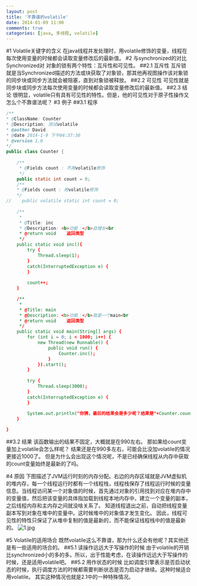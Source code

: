 ```yaml
---
layout: post
title: '不靠谱的volatile'
date: 2014-01-09 11:00
comments: true
categories: [java, 多线程, volatile]
---
```

#1 Volatile关键字的含义
在java线程并发处理时，用volatile修饰的变量，线程在每次使用变量的时候都会读取变量修改后的最新值。
#2 与synchronized的对比
Synchronized对 对象的锁有两个特性：互斥性和可见性。
##2.1 互斥性
互斥锁就是当Synchronized描述的方法或块获取了对象锁，那其他再视图操作该对象锁的同步块或同步方法就会被阻塞，直到对象锁被释放。
##2.2 可见性
可见性就是同步块或同步方法每次使用变量的时候都会读取变量修改后的最新值。
##2.3 结论
很明显，volatile只有具有可见性的特性。但是，他的可见性对于原子性操作又怎么个不靠谱法呢？
#3 例子
##3.1 程序
```java Counter.java
/** 
* @ClassName: Counter 
* @Description: 测试volatile
* @author David 
* @date 2014-1-9 下午04:37:36 
* @version 1.0 
*/
public class Counter {
    
    /** 
     * @Fields count : 不用volatile修饰
     */ 
    public static int count = 0;
    /** 
    * @Fields count : 用volatile修饰
    */ 
//    public volatile static int count = 0;
    
    /** 
     *
     * @Title: inc 
     * @Description: <b>功能：</b>自增长<br
     * @return void    返回类型 
     */
    public static void inc(){
        try {
            Thread.sleep(1);
        }
        catch(InterruptedException e) {
        }
        
        count++;
    }

    /** 
     *
     * @Title: main 
     * @Description: <b>功能：</b>我是一个main<br
     * @return void    返回类型 
     */
    public static void main(String[] args) {
        for (int i = 0; i < 1000; i++) {
            new Thread(new Runnable() {
                public void run() {
                    Counter.inc();
                }
            }).start();
        }
        
        try {
            Thread.sleep(3000);
        }
        catch(InterruptedException e) {
        }
        
        System.out.println("你猜，最后的结果会是多少呢？结果是"+Counter.count);
    }

}
```
##3.2 结果
该函数输出的结果不固定，大概就是在990左右。
那如果给count变量加上volatile会怎么样呢？
结果还是在990多左右，可能会比没加volatile的情况更接近1000了。
但是为什么会出现这个情况呢，不是已经确保线程从内存中获取的count变量始终是最新的了吗。


#4 原因
下图描述了JVM运行时刻的内存分配。右边的内存区域就是JVM虚拟机的堆内存，每一个线程运行时都有一个线程栈，线程栈保存了线程运行时候的变量信息。当线程访问某一个对象值的时候，首先通过对象的引用找到对应在堆内存中的变量值，然后把该变量的具体指加载到线程本地内存中，建立一个变量的副本，之后线程内存和主内存之间就没啥关系了。
知道线程退出之前，自动把线程变量副本写到对象在堆中的变量中。这时候堆中的对象值才发生变化。
因此，线程可见性的特性只保证了从堆中复制的值是最新的，而不能保证线程栈中的值是最新的。
![1.jpg](http://user-image.logdown.io/user/3769/blog/3827/post/175079/Git9mKXwT8yiboZ0JN9X_1.jpg)
 
#5 Volatile的适用场合
既然volatile这么不靠谱，那为什么还会有他呢？其实他还是有一些适用的场合的。
##5.1 读操作远远大于写操作的时候
由于volatile的开销比synchronized小的多的多。所以，出于性能考虑，在读操作远远大于写操作的时候，还是适用volatile吧。
##5.2 用作状态的时候
比如调度引擎表示是否启动状态的时候，执行调度方法的时候都需要判断状态是否为启动才继续。这种时候适合用volatile。
其实这种情况也就是2.1中的一种特殊情况。
